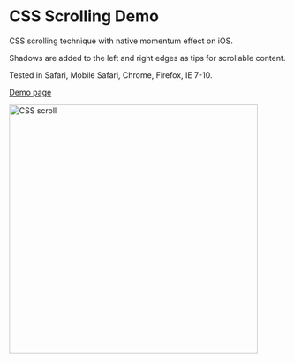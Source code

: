 # CSS Scrolling Demo

CSS scrolling technique with native momentum effect on iOS.

Shadows are added to the left and right edges as tips for scrollable content.

Tested in Safari, Mobile Safari, Chrome, Firefox, IE 7-10.

[Demo page](http://jsbin.com/ejapig/5)

<img src='https://raw.github.com/evgenyneu/css_scroll/master/css_scroll.png' width='450' alt='CSS scroll'>

